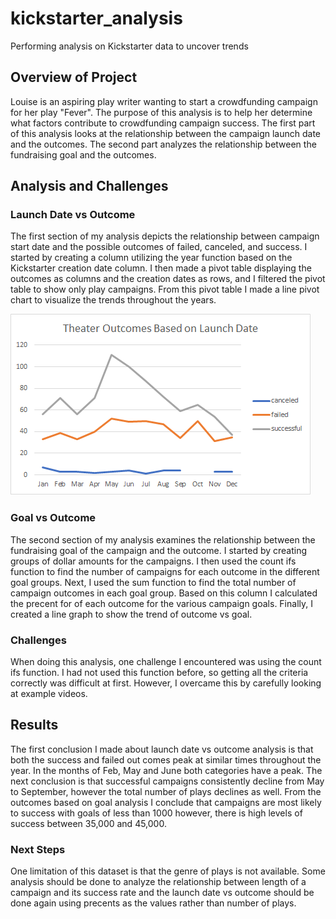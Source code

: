 # kickstarter_analysis
Performing analysis on Kickstarter data to uncover trends 
## Overview of Project 
Louise is an aspiring play writer wanting to start a crowdfunding campaign for her play "Fever". The purpose of this analysis is to help her determine what factors contribute to crowdfunding campaign success. The first part of this analysis looks at the relationship between the campaign launch date and the outcomes. The second part analyzes the relationship between the fundraising goal and the outcomes.
## Analysis and Challenges 

### Launch Date vs Outcome
The first section of my analysis depicts the relationship between campaign start date and the possible outcomes of failed, canceled, and success. I started by creating a column utilizing the year function based on the Kickstarter creation date column. I then made a pivot table displaying the outcomes as columns and the creation dates as rows, and I filtered the pivot table to show only play campaigns. From this pivot table I made a line pivot chart to visualize the trends throughout the years. 

![My Image](https://github.com/tyannellis/kickstarter_analysis/blob/main/Theater_Outcomes_vs_Launch.png?raw=true)

### Goal vs Outcome
The second section of my analysis examines the relationship between the fundraising goal of the campaign and the outcome. I started by creating groups of dollar amounts for the campaigns. I then used the count ifs function to find the number of campaigns for each outcome in the different goal groups. Next, I used the sum function to find the total number of campaign outcomes in each goal group. Based on this column I calculated the precent for of each outcome for the various campaign goals. Finally, I created a line graph to show the trend of outcome vs goal.

### Challenges
When doing this analysis, one challenge I encountered was using the count ifs function. I had not used this function before, so getting all the criteria correctly was difficult at first. However, I overcame this by carefully looking at example videos.  

## Results
The first conclusion I made about launch date vs outcome analysis is that both the success and failed out comes peak at similar times throughout the year. In the months of Feb, May and June both categories have a peak. The next conclusion is that successful campaigns consistently decline from May to September, however the total number of plays declines as well. From the outcomes based on goal analysis I conclude that campaigns are most likely to success with goals of less than 1000 however, there is high levels of success between 35,000 and 45,000.

### Next Steps
One limitation of this dataset is that the genre of plays is not available. Some analysis should be done to analyze the relationship between length of a campaign and its success rate and the launch date vs outcome should be done again using precents as the values rather than number of plays.
